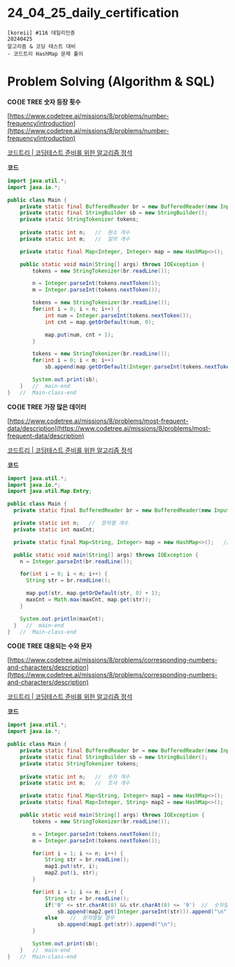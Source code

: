 # 24_04_25_daily_certification

```
[koreii] #116 데일리인증
20240425
알고리즘 & 코딩 테스트 대비
- 코드트리 HashMap 문제 풀이
```

# Problem Solving (Algorithm & SQL)

**CO{)E TREE 숫자 등장 횟수**

[https://www.codetree.ai/missions/8/problems/number-frequency/introduction](https://www.codetree.ai/missions/8/problems/number-frequency/introduction)

[코드트리 | 코딩테스트 준비를 위한 알고리즘 정석](https://www.codetree.ai/missions/8/problems/number-frequency/introduction)

**코드**

```java
import java.util.*;
import java.io.*;

public class Main {
    private static final BufferedReader br = new BufferedReader(new InputStreamReader(System.in));
    private static final StringBuilder sb = new StringBuilder();
    private static StringTokenizer tokens;
    
    private static int n;   //  원소 개수
    private static int m;   //  질의 개수

    private static final Map<Integer, Integer> map = new HashMap<>();   //  K : 수열의 수, V : 수열의 수의 등장 횟수

    public static void main(String[] args) throws IOException {
        tokens = new StringTokenizer(br.readLine());

        n = Integer.parseInt(tokens.nextToken());
        m = Integer.parseInt(tokens.nextToken());

        tokens = new StringTokenizer(br.readLine());
        for(int i = 0; i < n; i++) {
            int num = Integer.parseInt(tokens.nextToken());
            int cnt = map.getOrDefault(num, 0);

            map.put(num, cnt + 1);
        }

        tokens = new StringTokenizer(br.readLine());
        for(int i = 0; i < m; i++)
            sb.append(map.getOrDefault(Integer.parseInt(tokens.nextToken()), 0)).append(" ");

        System.out.print(sb);
    }   //  main-end
}   //  Main-class-end
```

**CO{)E TREE 가장 많은 데이터**

[https://www.codetree.ai/missions/8/problems/most-frequent-data/description](https://www.codetree.ai/missions/8/problems/most-frequent-data/description)

[코드트리 | 코딩테스트 준비를 위한 알고리즘 정석](https://www.codetree.ai/missions/8/problems/most-frequent-data/description)

**코드**

```java
import java.util.*;
import java.io.*;
import java.util.Map.Entry;

public class Main {
  private static final BufferedReader br = new BufferedReader(new InputStreamReader(System.in));

  private static int n;   //  문자열 개수
  private static int maxCnt;

  private static final Map<String, Integer> map = new HashMap<>();   //  K : 문자열, V : 수열의 수의 등장 횟수

  public static void main(String[] args) throws IOException {
    n = Integer.parseInt(br.readLine());

    for(int i = 0; i < n; i++) {
      String str = br.readLine();

      map.put(str, map.getOrDefault(str, 0) + 1);
      maxCnt = Math.max(maxCnt, map.get(str));
    }

    System.out.println(maxCnt);
  }   //  main-end
}   //  Main-class-end
```

**CO{)E TREE 대응되는 수와 문자**

[https://www.codetree.ai/missions/8/problems/corresponding-numbers-and-characters/description](https://www.codetree.ai/missions/8/problems/corresponding-numbers-and-characters/description)

[코드트리 | 코딩테스트 준비를 위한 알고리즘 정석](https://www.codetree.ai/missions/8/problems/corresponding-numbers-and-characters/description)

**코드**

```java
import java.util.*;
import java.io.*;

public class Main {
    private static final BufferedReader br = new BufferedReader(new InputStreamReader(System.in));
    private static final StringBuilder sb = new StringBuilder();
    private static StringTokenizer tokens;
    
    private static int n;   //  숫자 개수
    private static int m;   //  조사 개수

    private static final Map<String, Integer> map1 = new HashMap<>();   //  K : 문자열, V : 숫자
    private static final Map<Integer, String> map2 = new HashMap<>();   //  K : 숫자, V : 문자열

    public static void main(String[] args) throws IOException {
        tokens = new StringTokenizer(br.readLine());

        n = Integer.parseInt(tokens.nextToken());
        m = Integer.parseInt(tokens.nextToken());

        for(int i = 1; i <= n; i++) {
            String str = br.readLine();
            map1.put(str, i);
            map2.put(i, str);
        }

        for(int i = 1; i <= m; i++) {
            String str = br.readLine();
            if('0' <= str.charAt(0) && str.charAt(0) <= '9')  //  숫자일 경우
                sb.append(map2.get(Integer.parseInt(str))).append("\n");
            else    //  문자열일 경우
                sb.append(map1.get(str)).append("\n");
        }

        System.out.print(sb);
    }   //  main-end
}   //  Main-class-end
```